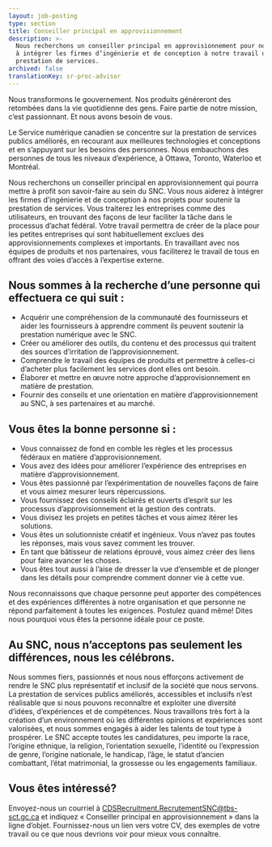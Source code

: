 ```yaml
---
layout: job-posting
type: section
title: Conseiller principal en approvisionnement
description: >-
  Nous recherchons un conseiller principal en approvisionnement pour nous aider
  à intégrer les firmes d’ingénierie et de conception à notre travail de
  prestation de services.
archived: false
translationKey: sr-proc-advisor
---
```

Nous transformons le gouvernement. Nos produits généreront des retombées dans la vie quotidienne des gens. Faire partie de notre mission, c’est passionnant. Et nous avons besoin de vous.

Le Service numérique canadien se concentre sur la prestation de services publics améliorés, en recourant aux meilleures technologies et conceptions et en s’appuyant sur les besoins des personnes. Nous embauchons des personnes de tous les niveaux d’expérience, à Ottawa, Toronto, Waterloo et Montréal.

Nous recherchons un conseiller principal en approvisionnement qui pourra mettre à profit son savoir-faire au sein du SNC. Vous nous aiderez à intégrer les firmes d’ingénierie et de conception à nos projets pour soutenir la prestation de services. Vous traiterez les entreprises comme des utilisateurs, en trouvant des façons de leur faciliter la tâche dans le processus d’achat fédéral. Votre travail permettra de créer de la place pour les petites entreprises qui sont habituellement exclues des approvisionnements complexes et importants. En travaillant avec nos équipes de produits et nos partenaires, vous faciliterez le travail de tous en offrant des voies d’accès à l’expertise externe. 

## Nous sommes à la recherche d’une personne qui effectuera ce qui suit :

* Acquérir une compréhension de la communauté des fournisseurs et aider les fournisseurs à apprendre comment ils peuvent soutenir la prestation numérique avec le SNC.
* Créer ou améliorer des outils, du contenu et des processus qui traitent des sources d’irritation de l’approvisionnement.
* Comprendre le travail des équipes de produits et permettre à celles-ci d’acheter plus facilement les services dont elles ont besoin.
* Élaborer et mettre en œuvre notre approche d’approvisionnement en matière de prestation.
* Fournir des conseils et une orientation en matière d’approvisionnement au SNC, à ses partenaires et au marché.

## Vous êtes la bonne personne si :

* Vous connaissez de fond en comble les règles et les processus fédéraux en matière d’approvisionnement.
* Vous avez des idées pour améliorer l’expérience des entreprises en matière d’approvisionnement.
* Vous êtes passionné par l’expérimentation de nouvelles façons de faire et vous aimez mesurer leurs répercussions.
* Vous fournissez des conseils éclairés et ouverts d’esprit sur les processus d’approvisionnement et la gestion des contrats.
* Vous divisez les projets en petites tâches et vous aimez itérer les solutions.
* Vous êtes un solutionniste créatif et ingénieux. Vous n’avez pas toutes les réponses, mais vous savez comment les trouver.
* En tant que bâtisseur de relations éprouvé, vous aimez créer des liens pour faire avancer les choses.
* Vous êtes tout aussi à l’aise de dresser la vue d’ensemble et de plonger dans les détails pour comprendre comment donner vie à cette vue.

Nous reconnaissons que chaque personne peut apporter des compétences et des expériences différentes à notre organisation et que personne ne répond parfaitement à toutes les exigences. Postulez quand même! Dites nous pourquoi vous êtes la personne idéale pour ce poste.

## Au SNC, nous n’acceptons pas seulement les différences, nous les célébrons.

Nous sommes fiers, passionnés et nous nous efforçons activement de rendre le SNC plus représentatif et inclusif de la société que nous servons. La prestation de services publics améliorés, accessibles et inclusifs n’est réalisable que si nous pouvons reconnaître et exploiter une diversité d’idées, d’expériences et de compétences. Nous travaillons très fort à la création d’un environnement où les différentes opinions et expériences sont valorisées, et nous sommes engagés à aider les talents de tout type à prospérer.
Le SNC accepte toutes les candidatures, peu importe la race, l’origine ethnique, la religion, l’orientation sexuelle, l’identité ou l’expression de genre, l’origine nationale, le handicap, l’âge, le statut d’ancien combattant, l’état matrimonial, la grossesse ou les engagements familiaux.

## Vous êtes intéressé?

Envoyez-nous un courriel à [CDSRecruitment.RecrutementSNC@tbs-sct.gc.ca](mailto:CDSRecruitment.RecrutementSNC@tbs-sct.gc.ca) et indiquez « Conseiller principal en approvisionnement » dans la ligne d’objet. Fournissez-nous un lien vers votre CV, des exemples de votre travail ou ce que nous devrions voir pour mieux vous connaître.
